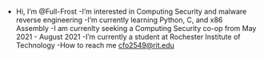 - Hi, I’m @Full-Frost
-I’m interested in Computing Security and malware reverse engineering 
-I’m currently learning Python, C, and x86 Assembly
-I am currenlty seeking a Computing Security co-op from May 2021 - August 2021
-I’m currently a student at Rochester Institute of Technology 
-How to reach me cfo2549@rit.edu

